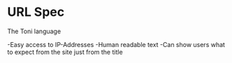 # URL Spec

The Toni language

-Easy access to IP-Addresses
-Human readable text
-Can show users what to expect from the site just from the title
